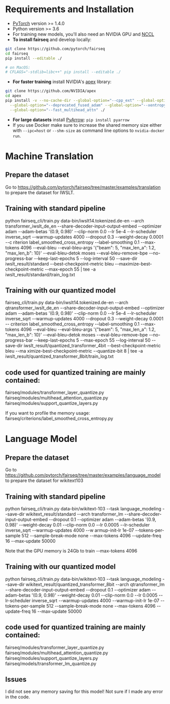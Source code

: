 # Requirements and Installation

* [PyTorch](http://pytorch.org/) version >= 1.4.0
* Python version >= 3.6
* For training new models, you'll also need an NVIDIA GPU and [NCCL](https://github.com/NVIDIA/nccl)
* **To install fairseq** and develop locally:
```bash
git clone https://github.com/pytorch/fairseq
cd fairseq
pip install --editable ./

# on MacOS:
# CFLAGS="-stdlib=libc++" pip install --editable ./
```
* **For faster training** install NVIDIA's [apex](https://github.com/NVIDIA/apex) library:
```bash
git clone https://github.com/NVIDIA/apex
cd apex
pip install -v --no-cache-dir --global-option="--cpp_ext" --global-option="--cuda_ext" \
  --global-option="--deprecated_fused_adam" --global-option="--xentropy" \
  --global-option="--fast_multihead_attn" ./
```
* **For large datasets** install [PyArrow](https://arrow.apache.org/docs/python/install.html#using-pip): `pip install pyarrow`
* If you use Docker make sure to increase the shared memory size either with
`--ipc=host` or `--shm-size` as command line options to `nvidia-docker run`.

# Machine Translation
## Prepare the dataset
Go to https://github.com/pytorch/fairseq/tree/master/examples/translation to prepare the dataset for IWSLT. 

## Training with standard pipeline
python fairseq_cli/train.py  data-bin/iwslt14.tokenized.de-en               --arch transformer_iwslt_de_en             --share-decoder-input-output-embed             --optimizer adam --adam-betas '(0.9, 0.98)' --clip-norm 0.0             --lr 5e-4 --lr-scheduler inverse_sqrt --warmup-updates 4000              --dropout 0.3 --weight-decay 0.0001              --c
riterion label_smoothed_cross_entropy --label-smoothing 0.1             --max-tokens 4096  --eval-bleu --eval-bleu-args '{"beam": 5, "max_len_a": 1.2, "max_len_b": 10}'             --eval-bleu-detok moses     --eval-bleu-remove-bpe             --no-progress-bar --keep-last-epochs 5             --log-interval 50             --save-dir iwslt_result/standard  --best-checkpoint-metric bleu --maximize-best-checkpoint-metric
       --max-epoch 55             | tee -a iwslt_result/standard/train_log.txt

## Training with our quantized model
fairseq_cli/train.py  data-bin/iwslt14.tokenized.de-en               --arch qtransformer_iwslt_de_en             --share-decoder-input-output-embed             --optimizer adam --adam-betas '(0.9, 0.98)' --clip-norm 0.0             --lr 5e-4 --lr-scheduler inverse_sqrt --warmup-updates 4000              --dropout 0.3 --weight-decay 0.0001              --
criterion label_smoothed_cross_entropy --label-smoothing 0.1             --max-tokens 4096  --eval-bleu --eval-bleu-args  '{"beam": 5, "max_len_a": 1.2, "max_len_b": 10}'             --eval-bleu-detok moses     --eval-bleu-remove-bpe             --no-progress-bar --keep-last-epochs 5 --max-epoch 55             --log-interval 50             --save-dir iwslt_result/quantized_transformer_4bit  --best-checkpoint-metric bleu --ma
ximize-best-checkpoint-metric             --quantize-bit 8             | tee -a iwslt_result/quantized_transformer_8bit/train_log.txt


## code used for quantized training are mainly contained:
fairseq/modules/transformer_layer_quantize.py
fairseq/modules/multihead_attention_quantize.py
fairseq/modules/support_quantize_layers.py

If you want to profile the memory usage:
fairseq/criterions/label_smoothed_cross_entropy.py 

# Language Model
## Prepare the dataset
Go to https://github.com/pytorch/fairseq/tree/master/examples/language_model to prepare the dataset for wikitext103

## Training with standard pipeline 
python fairseq_cli/train.py   data-bin/wikitext-103   --task language_modeling   --save-dir wikitext_result/standard   --arch transformer_lm --share-decoder-input-output-embed   --dropout 0.1   --optimizer adam --adam-betas '(0.9, 0.98)' --weight-decay 0.01 --clip-norm 0.0   --lr 0.0005 --lr-scheduler inverse_sqrt --warmup-updates 4000 --w
armup-init-lr 1e-07   --tokens-per-sample 512 --sample-break-mode none   --max-tokens 4096 --update-freq 16   --max-update 50000

Note that the GPU memory is 24Gb to train --max-tokens 4096

## Training with our quantized model
python fairseq_cli/train.py     data-bin/wikitext-103     --task language_modeling     --save-dir wikitext_result/quantized_transformer_8bit     --arch qtransformer_lm --share-decoder-input-output-embed     --dropout 0.1     --optimizer adam --adam-betas '(0.9, 0.98)' --weight-decay 0.01 --clip-norm 0.0     --lr 0.0005 --lr-scheduler inverse_sqrt --warmup-updates 4000 --warmup-init-lr 1e-07     --tokens-per-sample 512 --sample-break-mode none     --max-tokens 4096 --update-freq 16     --max-update 50000 

## code used for quantized training are mainly contained: 
fairseq/modules/transformer_layer_quantize.py
fairseq/modules/multihead_attention_quantize.py
fairseq/modules/support_quantize_layers.py
fairseq/models/transformer_lm_quantize.py

## Issues
I did not see any memory saving for this model! Not sure if I made any error in the code.